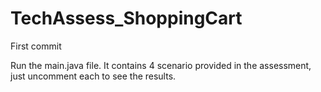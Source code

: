 # TechAssess_ShoppingCart
First commit


Run the main.java file.
It contains 4 scenario provided in the assessment, just uncomment each to see the results.
